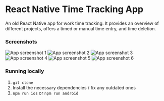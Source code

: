 # React Native Time Tracking App
An old React Native app for work time tracking. It provides an overview of different projects, offers a timed or manual time entry, and time deletion.


### Screenshots
![App screenshot 1](screenshot-1.png)
![App screenshot 2](screenshot-2.png)
![App screenshot 3](screenshot-3.png)
![App screenshot 4](screenshot-4.png)
![App screenshot 5](screenshot-5.png)
![App screenshot 6](screenshot-6.png)


### Running locally
1. `git clone`
2. Install the necessary dependencies / fix any outdated ones
3. `npm run ios` or `npm run android`